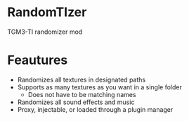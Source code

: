 # RandomTIzer
TGM3-TI randomizer mod

# Feautures
- Randomizes all textures in designated paths
- Supports as many textures as you want in a single folder
     - Does not have to be matching names
- Randomizes all sound effects and music
- Proxy, injectable, or loaded through a plugin manager
